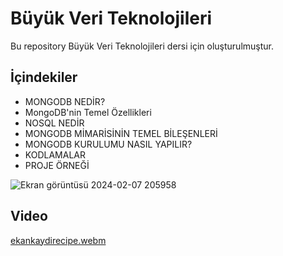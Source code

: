 # Büyük Veri Teknolojileri

Bu repository Büyük Veri Teknolojileri dersi için oluşturulmuştur. 

## İçindekiler
 - MONGODB NEDİR?
 - MongoDB'nin Temel Özellikleri
 - NOSQL NEDİR
 - MONGODB MİMARİSİNİN TEMEL BİLEŞENLERİ
 - MONGODB KURULUMU NASIL YAPILIR?
 - KODLAMALAR
 - PROJE ÖRNEĞİ
   </br>

   
![Ekran görüntüsü 2024-02-07 205958](https://github.com/ahmetgurr/BigDataTechnologies/assets/92628011/cbb58635-ee97-46ea-ba61-fdaa42e12465)
 
 ## Video
[ekankaydirecipe.webm](https://github.com/ahmetgurr/BigDataTechnologies/assets/92628011/e1e73989-07af-4f96-8bec-59df8d157bde)





</br>
